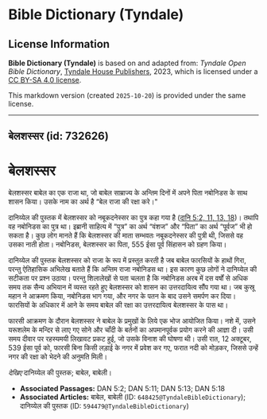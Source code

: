 # Bible Dictionary (Tyndale)

## License Information

**Bible Dictionary (Tyndale)** is based on and adapted from: _Tyndale Open Bible Dictionary_, [Tyndale House Publishers](https://tyndaleopenresources.com/), 2023, which is licensed under a [CC BY-SA 4.0 license](https://creativecommons.org/licenses/by-sa/4.0/legalcode.en).

This markdown version (created `2025-10-20`) is provided under the same license.



--------------------------------

## बेलशस्सर (id: 732626)

बेलशस्सर
========

बेलशस्सर बाबेल का एक राजा था, जो बाबेल साम्राज्य के अन्तिम दिनों में अपने पिता नबोनिडस के साथ शासन किया। उसके नाम का अर्थ है “बेल राजा की रक्षा करे।"

दानिय्येल की पुस्तक में बेलशस्सर को नबूकदनेस्सर का पुत्र कहा गया है ([दानि 5:2, 11, 13, 18](https://ref.ly/Dan5:2))। तथापि वह नबोनिडस का पुत्र था। इब्रानी साहित्य में “पुत्र” का अर्थ “वंशज” और “पिता” का अर्थ “पूर्वज” भी हो सकता है। कुछ लोग मानते हैं कि बेलशस्सर की माता सम्भवतः नबूकदनेस्सर की पुत्री थी, जिससे वह उसका नाती होता। नबोनिडस, बेलशस्सर का पिता, 555 ईसा पूर्व सिंहासन को ग्रहण किया।

दानिय्येल की पुस्तक बेलशस्सर को राजा के रूप में प्रस्तुत करती है जब बाबेल फारसियों के हाथों गिरा, परन्तु ऐतिहासिक अभिलेख बताते हैं कि अन्तिम राजा नबोनिडस था। इस कारण कुछ लोगों ने दानिय्येल की सटीकता पर प्रश्न उठाया। परन्तु शिलालेखों से पता चलता है कि नबोनिडस अरब में दस वर्षों से अधिक समय तक सैन्य अभियान में व्यस्त रहते हुए बेलशस्सर को शासन का उत्तरदायित्व सौंप गया था। जब कुस्रू महान ने आक्रमण किया, नबोनिडस भाग गया, और नगर के पतन के बाद उसने समर्पण कर दिया। फारसियों के अधिकार में आने के समय बाबेल की रक्षा का उत्तरदायित्व बेलशस्सर के पास था। 

फारसी आक्रमण के दौरान बेलशस्सर ने बाबेल के प्रमुखों के लिये एक भोज आयोजित किया। नशे में, उसने यरूशलेम के मन्दिर से लाए गए सोने और चाँदी के बर्तनों का अपमानपूर्वक प्रयोग करने की आज्ञा दी। उसी समय दीवार पर रहस्यमयी लिखावट प्रकट हुई, जो उसके विनाश की घोषणा थी। उसी रात, 12 अक्टूबर, 539 ईसा पूर्व को, फारसी बिना किसी लड़ाई के नगर में प्रवेश कर गए, फरात नदी को मोड़कर, जिससे उन्हें नगर की रक्षा को भेदने की अनुमति मिली।

*देखिए* दानिय्येल की पुस्तक; बाबेल, बाबेली।

* **Associated Passages:** DAN 5:2; DAN 5:11; DAN 5:13; DAN 5:18
* **Associated Articles:** बाबेल, बाबेली (ID: `648425@TyndaleBibleDictionary`); दानिय्येल की पुस्तक (ID: `594479@TyndaleBibleDictionary`)

